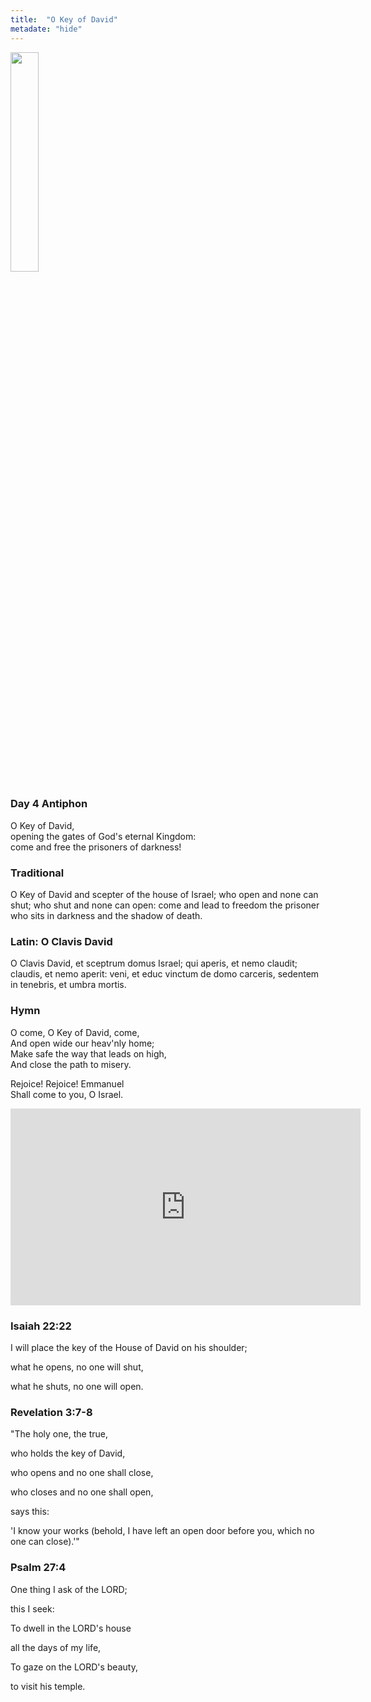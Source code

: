 ```yaml
---
title:  "O Key of David"
metadate: "hide"
---
```

<img src="{{ site.baseurl }}/assets/images/O_Clavis.png" class="drawing" style="width: 30%;">


### Day 4 Antiphon

O Key of David, <br>
opening the gates of God's eternal Kingdom: <br>
come and free the prisoners of darkness! <br>

### Traditional

O Key of David and scepter of the house of Israel; who open and none can shut; who shut and none can open: come and lead to freedom the prisoner who sits in darkness and the shadow of death.

### Latin: O Clavis David

O Clavis David, et sceptrum domus Israel; qui aperis, et nemo claudit; claudis, et nemo aperit: veni, et educ vinctum de domo carceris, sedentem in tenebris, et umbra mortis.

### Hymn

O come, O Key of David, come, <br>
And open wide our heav'nly home; <br>
Make safe the way that leads on high, <br>
And close the path to misery. <br>
<p>
Rejoice! Rejoice! Emmanuel <br>
Shall come to you, O Israel. <br>

<p>
<div markdown="1">
<iframe width="560" height="315" src="https://www.youtube.com/embed/7xtpJ4Q_Q-4?si=ChVxzBzuhuy6OKde&amp;start=137&end=176" title="YouTube video player" frameborder="0" allow="accelerometer; autoplay; clipboard-write; encrypted-media; gyroscope; picture-in-picture; web-share" allowfullscreen></iframe>

<p>

### Isaiah 22:22

I will place the key of the House of David on his shoulder;<br>

what he opens, no one will shut,<br>

what he shuts, no one will open.<br>

### Revelation 3:7-8

"The holy one, the true,<br>

who holds the key of David,<br>

who opens and no one shall close,<br>

who closes and no one shall open,<br>

says this:<br>

'I know your works (behold, I have left an open door before you, which no one can close).'"<br>

### Psalm 27:4

One thing I ask of the LORD;<br>

this I seek:<br>

To dwell in the LORD's house<br>

all the days of my life,<br>

To gaze on the LORD's beauty,<br>

to visit his temple.<br>




